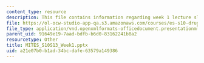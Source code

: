 ```yaml
---
content_type: resource
description: This file contains information regarding week 1 lecture slides.
file: https://ol-ocw-studio-app-qa.s3.amazonaws.com/courses/es-s10-drugs-and-the-brain-spring-2013/a21e07b0b1ad34bcdafe63579a149386_MITES_S10S13_Week1.pptx
file_type: application/vnd.openxmlformats-officedocument.presentationml.presentation
parent_uid: 91649e19-7aad-bdfb-b6d0-83162241b8a2
resourcetype: Other
title: MITES_S10S13_Week1.pptx
uid: a21e07b0-b1ad-34bc-dafe-63579a149386
---
```

